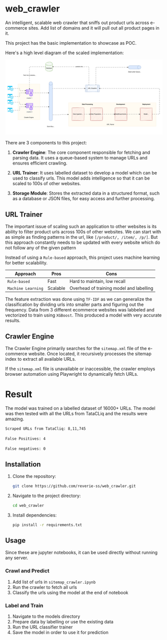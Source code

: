 # web_crawler
 An intelligent, scalable web crawler that sniffs out product urls across e-commerce sites. Add list of domains and it will pull out all product pages in it.

This project has the basic implementation to showcase as POC.

 Here's a high level diagram of the scaled implementation:

![design](https://raw.githubusercontent.com/reverie-ss/web_crawler/refs/heads/main/site_crawler.svg)

 There are 3 components to this project:
1. **Crawler Engine**: The core component responsible for fetching and parsing data. It uses a queue-based system to manage URLs and ensures efficient crawling.

2. **URL Trainer**: It uses labelled dataset to develop a model which can be used to classify urls. This model adds intelligence so that it can be scaled to 100s of other websites. 


3. **Storage Module**: Stores the extracted data in a structured format, such as a database or JSON files, for easy access and further processing.

## URL Trainer

The important issue of scaling such an application to other websites is its ability to filter product urls across 100s of other websites.
We can start with as simple as finding patterns in the url, like `[/product/, /item/, /p/]`.
But this approach constantly needs to be updated with every website which do not follow any of the given pattern

Instead of using a `Rule-based` approach, this project uses machine learning for better scalability.



| Approach        | Pros | Cons                              |
|------------------|--------------|-----------------------------------------|
| `Rule-based`  |  Fast       | Hard to maintain, low recall            |
| `Machine Learning`    | Scalable       | Overhead of training model and labelling             |


The feature extraction was done using `TF-IDF` as we can generalize the classification by dividing urls into smaller parts and figuring out the frequency.
Data from 3 different ecommerce websites was labbeled and vectorized to train using `XGBoost`. This produced a model with very accurate results.

## Crawler Engine
The Crawler Engine primarily searches for the `sitemap.xml` file of the e-commerce website. Once located, it recursively processes the sitemap index to extract all available URLs.

If the `sitemap.xml` file is unavailable or inaccessible, the crawler employs browser automation using Playwright to dynamically fetch URLs.



# Result
The model was trained on a labelled dataset of 16000+ URLs.
The model was then tested with all the URLs from TataCLiq and the results were amazing.
```
Scraped URLs from TataCliq: 8,11,745

False Positives: 4

False negatives: 0
```
## Installation
1. Clone the repository:
    ```bash
    git clone https://github.com/reverie-ss/web_crawler.git
    ```
2. Navigate to the project directory:
    ```bash
    cd web_crawler
    ```
3. Install dependencies:
    ```bash
    pip install -r requirements.txt
    ```

## Usage
Since these are jupyter notebooks, it can be used directly without running any server.

### Crawl and Predict

1. Add list of urls in `sitemap_crawler.ipynb`
2. Run the crawler to fetch all urls
3. Classify the urls using the model at the end of notebook

### Label and Train
1. Navigate to the models directory
2. Prepare data by labelling or use the existing data
3. Run the URL classifier trainer
4. Save the model in order to use it for prediction


